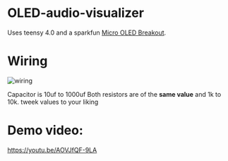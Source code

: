 # OLED-audio-visualizer
Uses teensy 4.0 and a sparkfun [Micro OLED Breakout](https://www.sparkfun.com/products/13003).

# Wiring
![wiring](https://user-images.githubusercontent.com/24909068/118886819-7708cc00-b8c7-11eb-9040-74f4f1715b22.png)


Capacitor is 10uf to 1000uf
Both resistors are of the **same value** and 1k to 10k.
tweek values to your liking

# Demo video:
https://youtu.be/AOVJfQF-9LA
